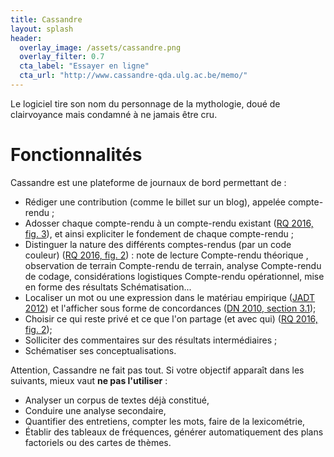 ```yaml
---
title: Cassandre
layout: splash
header:
  overlay_image: /assets/cassandre.png
  overlay_filter: 0.7
  cta_label: "Essayer en ligne"
  cta_url: "http://www.cassandre-qda.ulg.ac.be/memo/"
---
```


Le logiciel tire son nom du personnage de la mythologie, doué de clairvoyance mais condamné à ne jamais être cru.

# Fonctionnalités

Cassandre est une plateforme de journaux de bord permettant de :

- Rédiger une contribution (comme le billet sur un blog), appelée compte-rendu ;
- Adosser chaque compte-rendu à un compte-rendu existant ([RQ 2016, fig. 3](https://orbi.uliege.be/handle/2268/204690)), et ainsi expliciter le fondement de chaque compte-rendu ;
- Distinguer la nature des différents comptes-rendus (par un code couleur) ([RQ 2016, fig. 2](https://orbi.uliege.be/handle/2268/204690)) : note de lecture Compte-rendu 
théorique , observation de terrain Compte-rendu de terrain, analyse Compte-rendu de codage, considérations logistiques Compte-rendu opérationnel, mise en forme des résultats Schématisation...
- Localiser un mot ou une expression dans le matériau empirique ([JADT 2012](http://publications.icd.utt.fr/e737b2eb9d88b15fad5cad731e610590)) et l'afficher sous forme de concordances ([DN 2010, section 3.1](http://publications.icd.utt.fr/71376a63935238483d1e86d5690004a3));
- Choisir ce qui reste privé et ce que l'on partage (et avec qui) ([RQ 2016, fig. 2](https://orbi.uliege.be/handle/2268/204690));
- Solliciter des commentaires sur des résultats intermédiaires ;
- Schématiser ses conceptualisations.

Attention, Cassandre ne fait pas tout. Si votre objectif apparaît dans les suivants, mieux vaut **ne pas l'utiliser** : 

- Analyser un corpus de textes déjà constitué,
- Conduire une analyse secondaire,
- Quantifier des entretiens, compter les mots, faire de la lexicométrie,
- Établir des tableaux de fréquences, générer automatiquement des plans factoriels ou des cartes de thèmes.
